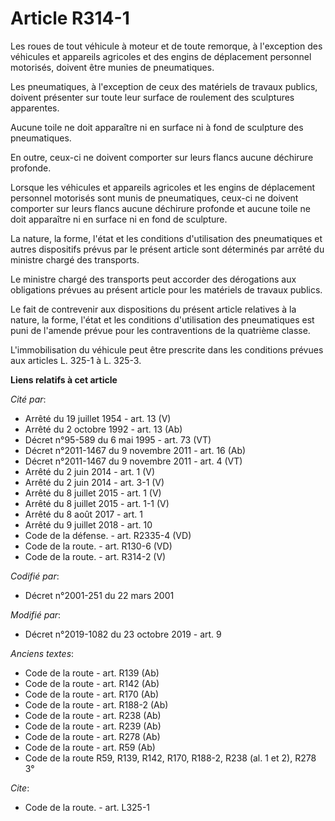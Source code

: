 # Article R314-1

Les roues de tout véhicule à moteur et de toute remorque, à l'exception des véhicules et appareils agricoles et des engins de
déplacement personnel motorisés, doivent être munies de pneumatiques.

Les pneumatiques, à l'exception de ceux des matériels de travaux publics, doivent présenter sur toute leur surface de
roulement des sculptures apparentes.

Aucune toile ne doit apparaître ni en surface ni à fond de sculpture des pneumatiques.

En outre, ceux-ci ne doivent comporter sur leurs flancs aucune déchirure profonde.

Lorsque les véhicules et appareils agricoles et les engins de déplacement personnel motorisés sont munis de pneumatiques,
ceux-ci ne doivent comporter sur leurs flancs aucune déchirure profonde et aucune toile ne doit apparaître ni en surface ni
en fond de sculpture.

La nature, la forme, l'état et les conditions d'utilisation des pneumatiques et autres dispositifs prévus par le présent
article sont déterminés par arrêté du ministre chargé des transports.

Le ministre chargé des transports peut accorder des dérogations aux obligations prévues au présent article pour les matériels
de travaux publics.

Le fait de contrevenir aux dispositions du présent article relatives à la nature, la forme, l'état et les conditions
d'utilisation des pneumatiques est puni de l'amende prévue pour les contraventions de la quatrième classe.

L'immobilisation du véhicule peut être prescrite dans les conditions prévues aux articles L. 325-1 à L. 325-3.

**Liens relatifs à cet article**

_Cité par_:

  - Arrêté du 19 juillet 1954 - art. 13 (V)
  - Arrêté du 2 octobre 1992 - art. 13 (Ab)
  - Décret n°95-589 du 6 mai 1995 - art. 73 (VT)
  - Décret n°2011-1467 du 9 novembre 2011 - art. 16 (Ab)
  - Décret n°2011-1467 du 9 novembre 2011 - art. 4 (VT)
  - Arrêté du 2 juin 2014 - art. 1 (V)
  - Arrêté du 2 juin 2014 - art. 3-1 (V)
  - Arrêté du 8 juillet 2015 - art. 1 (V)
  - Arrêté du 8 juillet 2015 - art. 1-1 (V)
  - Arrêté du 8 août 2017 - art. 1
  - Arrêté du 9 juillet 2018 - art. 10
  - Code de la défense. - art. R2335-4 (VD)
  - Code de la route. - art. R130-6 (VD)
  - Code de la route. - art. R314-2 (V)

_Codifié par_:

  - Décret n°2001-251 du 22 mars 2001

_Modifié par_:

  - Décret n°2019-1082 du 23 octobre 2019 - art. 9

_Anciens textes_:

  - Code de la route - art. R139 (Ab)
  - Code de la route - art. R142 (Ab)
  - Code de la route - art. R170 (Ab)
  - Code de la route - art. R188-2 (Ab)
  - Code de la route - art. R238 (Ab)
  - Code de la route - art. R239 (Ab)
  - Code de la route - art. R278 (Ab)
  - Code de la route - art. R59 (Ab)
  - Code de la route R59, R139, R142, R170, R188-2, R238 (al. 1 et 2), R278 3°

_Cite_:

  - Code de la route. - art. L325-1
